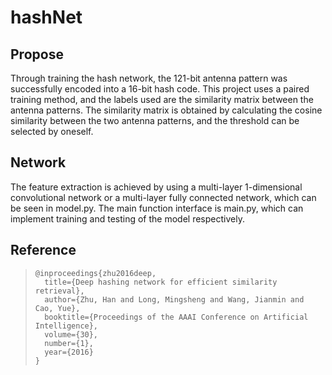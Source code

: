 # hashNet

## Propose

Through training the hash network, the 121-bit antenna pattern was successfully encoded into a 16-bit hash code. This project uses a paired training method, and the labels used are the similarity matrix between the antenna patterns. The similarity matrix is obtained by calculating the cosine similarity between the two antenna patterns, and the threshold can be selected by oneself.

## Network

The feature extraction is achieved by using a multi-layer 1-dimensional convolutional network or a multi-layer fully connected network, which can be seen in model.py. The main function interface is main.py, which can implement training and testing of the model respectively.

## Reference

> ```
> @inproceedings{zhu2016deep,
>   title={Deep hashing network for efficient similarity retrieval},
>   author={Zhu, Han and Long, Mingsheng and Wang, Jianmin and Cao, Yue},
>   booktitle={Proceedings of the AAAI Conference on Artificial Intelligence},
>   volume={30},
>   number={1},
>   year={2016}
> }
> ```

